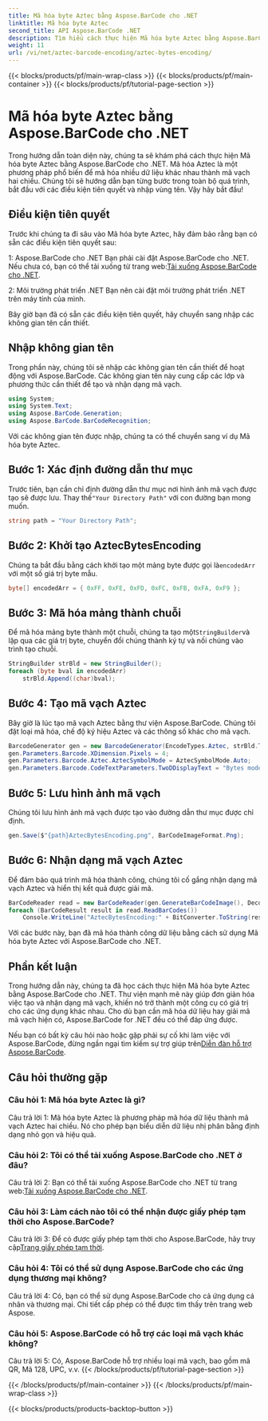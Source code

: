 ```yaml
---
title: Mã hóa byte Aztec bằng Aspose.BarCode cho .NET
linktitle: Mã hóa byte Aztec
second_title: API Aspose.BarCode .NET
description: Tìm hiểu cách thực hiện Mã hóa byte Aztec bằng Aspose.BarCode cho .NET. Bao gồm hướng dẫn từng bước, điều kiện tiên quyết và ví dụ về mã.
weight: 11
url: /vi/net/aztec-barcode-encoding/aztec-bytes-encoding/
---
```


{{< blocks/products/pf/main-wrap-class >}}
{{< blocks/products/pf/main-container >}}
{{< blocks/products/pf/tutorial-page-section >}}

# Mã hóa byte Aztec bằng Aspose.BarCode cho .NET

Trong hướng dẫn toàn diện này, chúng ta sẽ khám phá cách thực hiện Mã hóa byte Aztec bằng Aspose.BarCode cho .NET. Mã hóa Aztec là một phương pháp phổ biến để mã hóa nhiều dữ liệu khác nhau thành mã vạch hai chiều. Chúng tôi sẽ hướng dẫn bạn từng bước trong toàn bộ quá trình, bắt đầu với các điều kiện tiên quyết và nhập vùng tên. Vậy hãy bắt đầu!

## Điều kiện tiên quyết

Trước khi chúng ta đi sâu vào Mã hóa byte Aztec, hãy đảm bảo rằng bạn có sẵn các điều kiện tiên quyết sau:

1: Aspose.BarCode cho .NET
 Bạn phải cài đặt Aspose.BarCode cho .NET. Nếu chưa có, bạn có thể tải xuống từ trang web:[Tải xuống Aspose.BarCode cho .NET](https://releases.aspose.com/barcode/net/).

2: Môi trường phát triển .NET
Bạn nên cài đặt môi trường phát triển .NET trên máy tính của mình.

Bây giờ bạn đã có sẵn các điều kiện tiên quyết, hãy chuyển sang nhập các không gian tên cần thiết.

## Nhập không gian tên

Trong phần này, chúng tôi sẽ nhập các không gian tên cần thiết để hoạt động với Aspose.BarCode. Các không gian tên này cung cấp các lớp và phương thức cần thiết để tạo và nhận dạng mã vạch.

```csharp
using System;
using System.Text;
using Aspose.BarCode.Generation;
using Aspose.BarCode.BarCodeRecognition;
```

Với các không gian tên được nhập, chúng ta có thể chuyển sang ví dụ Mã hóa byte Aztec.


## Bước 1: Xác định đường dẫn thư mục

 Trước tiên, bạn cần chỉ định đường dẫn thư mục nơi hình ảnh mã vạch được tạo sẽ được lưu. Thay thế`"Your Directory Path"` với con đường bạn mong muốn.

```csharp
string path = "Your Directory Path";
```

## Bước 2: Khởi tạo AztecBytesEncoding

 Chúng ta bắt đầu bằng cách khởi tạo một mảng byte được gọi là`encodedArr` với một số giá trị byte mẫu.

```csharp
byte[] encodedArr = { 0xFF, 0xFE, 0xFD, 0xFC, 0xFB, 0xFA, 0xF9 };
```

## Bước 3: Mã hóa mảng thành chuỗi

 Để mã hóa mảng byte thành một chuỗi, chúng ta tạo một`StringBuilder`và lặp qua các giá trị byte, chuyển đổi chúng thành ký tự và nối chúng vào trình tạo chuỗi.

```csharp
StringBuilder strBld = new StringBuilder();
foreach (byte bval in encodedArr)
    strBld.Append((char)bval);
```

## Bước 4: Tạo mã vạch Aztec

Bây giờ là lúc tạo mã vạch Aztec bằng thư viện Aspose.BarCode. Chúng tôi đặt loại mã hóa, chế độ ký hiệu Aztec và các thông số khác cho mã vạch.

```csharp
BarcodeGenerator gen = new BarcodeGenerator(EncodeTypes.Aztec, strBld.ToString());
gen.Parameters.Barcode.XDimension.Pixels = 4;
gen.Parameters.Barcode.Aztec.AztecSymbolMode = AztecSymbolMode.Auto;
gen.Parameters.Barcode.CodeTextParameters.TwoDDisplayText = "Bytes mode";
```

## Bước 5: Lưu hình ảnh mã vạch

Chúng tôi lưu hình ảnh mã vạch được tạo vào đường dẫn thư mục được chỉ định.

```csharp
gen.Save($"{path}AztecBytesEncoding.png", BarCodeImageFormat.Png);
```

## Bước 6: Nhận dạng mã vạch Aztec

Để đảm bảo quá trình mã hóa thành công, chúng tôi cố gắng nhận dạng mã vạch Aztec và hiển thị kết quả được giải mã.

```csharp
BarCodeReader read = new BarCodeReader(gen.GenerateBarCodeImage(), DecodeType.Aztec);
foreach (BarCodeResult result in read.ReadBarCodes())
    Console.WriteLine("AztecBytesEncoding:" + BitConverter.ToString(result.CodeBytes));
```

Với các bước này, bạn đã mã hóa thành công dữ liệu bằng cách sử dụng Mã hóa byte Aztec với Aspose.BarCode cho .NET.

## Phần kết luận

Trong hướng dẫn này, chúng ta đã học cách thực hiện Mã hóa byte Aztec bằng Aspose.BarCode cho .NET. Thư viện mạnh mẽ này giúp đơn giản hóa việc tạo và nhận dạng mã vạch, khiến nó trở thành một công cụ có giá trị cho các ứng dụng khác nhau. Cho dù bạn cần mã hóa dữ liệu hay giải mã mã vạch hiện có, Aspose.BarCode for .NET đều có thể đáp ứng được.

Nếu bạn có bất kỳ câu hỏi nào hoặc gặp phải sự cố khi làm việc với Aspose.BarCode, đừng ngần ngại tìm kiếm sự trợ giúp trên[Diễn đàn hỗ trợ Aspose.BarCode](https://forum.aspose.com/c/barcode/13).

## Câu hỏi thường gặp

### Câu hỏi 1: Mã hóa byte Aztec là gì?

Câu trả lời 1: Mã hóa byte Aztec là phương pháp mã hóa dữ liệu thành mã vạch Aztec hai chiều. Nó cho phép bạn biểu diễn dữ liệu nhị phân bằng định dạng nhỏ gọn và hiệu quả.

### Câu hỏi 2: Tôi có thể tải xuống Aspose.BarCode cho .NET ở đâu?

 Câu trả lời 2: Bạn có thể tải xuống Aspose.BarCode cho .NET từ trang web:[Tải xuống Aspose.BarCode cho .NET](https://releases.aspose.com/barcode/net/).

### Câu hỏi 3: Làm cách nào tôi có thể nhận được giấy phép tạm thời cho Aspose.BarCode?

 Câu trả lời 3: Để có được giấy phép tạm thời cho Aspose.BarCode, hãy truy cập[Trang giấy phép tạm thời](https://purchase.aspose.com/temporary-license/).

### Câu hỏi 4: Tôi có thể sử dụng Aspose.BarCode cho các ứng dụng thương mại không?

Câu trả lời 4: Có, bạn có thể sử dụng Aspose.BarCode cho cả ứng dụng cá nhân và thương mại. Chi tiết cấp phép có thể được tìm thấy trên trang web Aspose.

### Câu hỏi 5: Aspose.BarCode có hỗ trợ các loại mã vạch khác không?

Câu trả lời 5: Có, Aspose.BarCode hỗ trợ nhiều loại mã vạch, bao gồm mã QR, Mã 128, UPC, v.v.
{{< /blocks/products/pf/tutorial-page-section >}}

{{< /blocks/products/pf/main-container >}}
{{< /blocks/products/pf/main-wrap-class >}}

{{< blocks/products/products-backtop-button >}}
